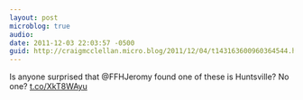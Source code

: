 ```yaml
---
layout: post
microblog: true
audio: 
date: 2011-12-03 22:03:57 -0500
guid: http://craigmcclellan.micro.blog/2011/12/04/t143163600960364544.html
---
```

Is anyone surprised that @FFHJeromy found one of these is Huntsville? No one? [t.co/XkT8WAyu](http://t.co/XkT8WAyu)
